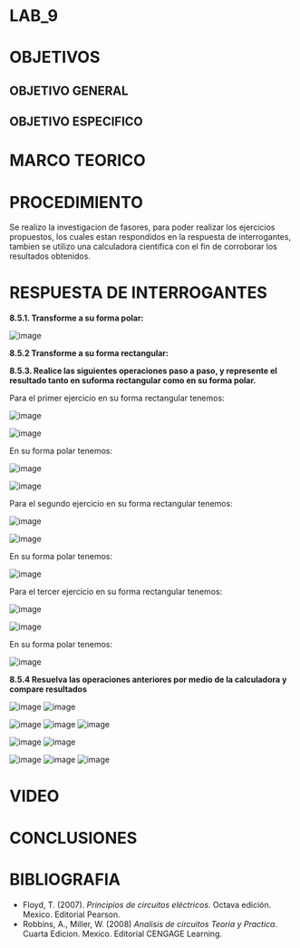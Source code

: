 # LAB_9


# OBJETIVOS

## OBJETIVO GENERAL 


## OBJETIVO ESPECIFICO



# MARCO TEORICO





# PROCEDIMIENTO

Se realizo la investigacion de fasores, para poder realizar los ejercicios propuestos, los cuales estan respondidos en la respuesta de interrogantes, tambien se utilizo una calculadora cientifica con el fin de corroborar los resultados obtenidos.


# RESPUESTA DE INTERROGANTES

**8.5.1. Transforme a su forma polar:**

![image](https://user-images.githubusercontent.com/93561706/155041414-26703a8b-2ef1-4ca3-9fc6-2570b3680488.png)

**8.5.2 Transforme a su forma rectangular:**


**8.5.3. Realice las siguientes operaciones paso a paso, y represente el resultado tanto en suforma rectangular como en su forma polar.**


Para el primer ejercicio en su forma rectangular tenemos:

![image](https://user-images.githubusercontent.com/93361435/154959802-53291095-195c-418d-95a7-bee74ecabf75.png)

![image](https://user-images.githubusercontent.com/93361435/154960393-c83037e9-d55a-46b7-bb3f-4e17fe7292e0.png)

En su forma polar tenemos: 

![image](https://user-images.githubusercontent.com/93361435/155020202-366dd2df-4a15-47e7-a03e-15cb7c127ee2.png)

![image](https://user-images.githubusercontent.com/93361435/155020233-a9bc06f0-50fb-4f64-916f-d2d212aa74a9.png)

Para el segundo ejercicio en su forma rectangular tenemos:

![image](https://user-images.githubusercontent.com/93361435/155043909-bcd95f02-2dd8-4d7d-b319-a4ca0549489b.png)

![image](https://user-images.githubusercontent.com/93361435/155043943-4688c57b-9815-4691-bef9-ef7c60666220.png)


En su forma polar tenemos: 

![image](https://user-images.githubusercontent.com/93361435/155030142-d1c30400-b739-4867-9b92-ad5afce37e41.png)

Para el tercer ejercicio en su forma rectangular tenemos:

![image](https://user-images.githubusercontent.com/93361435/155042394-9a8375f2-9cb8-42f8-84c3-9ec576b36ade.png)

![image](https://user-images.githubusercontent.com/93361435/155042424-44e73c72-74af-40ff-bd61-aa343510a537.png)


En su forma polar tenemos: 

![image](https://user-images.githubusercontent.com/93361435/155033022-2941c3f7-fc3d-4f92-8e77-1c808f7196f5.png)

**8.5.4 Resuelva las operaciones anteriores por medio de la calculadora y compare
resultados**

![image](https://user-images.githubusercontent.com/93561706/155044243-3514b5c6-7b71-4c46-9e6e-96eedbb10c0e.png)
![image](https://user-images.githubusercontent.com/93561706/155044503-c3721b62-d533-4934-96e8-57a54816c646.png)

![image](https://user-images.githubusercontent.com/93561706/155044322-9514086f-ea0c-496d-8f43-a89819af8711.png)
![image](https://user-images.githubusercontent.com/93561706/155044585-fdc65e8b-2d54-4008-b115-d2dcecf38ab2.png)
![image](https://user-images.githubusercontent.com/93561706/155044603-6a48e2fb-a4c0-453a-afc6-f3fc04abae13.png)


![image](https://user-images.githubusercontent.com/93561706/155044370-820e6268-682d-480a-818e-948e43ca7011.png)
![image](https://user-images.githubusercontent.com/93561706/155044654-373aa46a-ab59-4ee1-aaa3-dbca44ae7ee8.png)

![image](https://user-images.githubusercontent.com/93561706/155044444-5951bfa2-029e-4d08-adc5-702bc561408a.png)
![image](https://user-images.githubusercontent.com/93561706/155044746-677ffd95-bd61-40ae-90a1-29ec190ddd18.png)
![image](https://user-images.githubusercontent.com/93561706/155044780-86a11d7f-95a3-4363-a836-fe3fc0f46c4a.png)

# VIDEO



# CONCLUSIONES


# BIBLIOGRAFIA

- Floyd, T. (2007). *Principios de circuitos eléctricos*. Octava edición. Mexico. Editorial Pearson.
- Robbins, A., Miller, W. (2008) *Analisis de circuitos Teoria y Practica*. Cuarta Edicion. Mexico. Editorial CENGAGE Learning.
